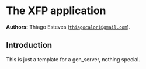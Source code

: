 # The XFP application #

__Authors:__ Thiago Esteves ([`thiagocalori@gmail.com`](thiagocalori@gmail.com)).

## Introduction ##

This is just a template for a gen_server, nothing special.
